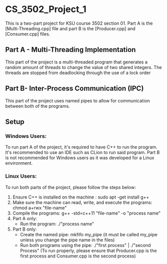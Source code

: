 # CS_3502_Project_1

This is a two-part project for KSU course 3502 section 01. Part A is the [Multi-Threading.cpp] file and part B is the [Producer.cpp] and [Consumer.cpp] files. 


## Part A - Multi-Threading Implementation
This part of the project is a multi-threaded program that generates a random amount of threads to change the value of two shared integers. The threads are stopped from deadlocking through the use of a lock order

## Part B- Inter-Process Communication (IPC)
This part of the project uses named pipes to allow for communication between both of the programs. 

## Setup

### Windows Users:
To run part A of the project, it's required to have C++ to run the program. It's recommended to use an IDE such as CLion to run said program. Part B is not recommended for Windows users as it was developed for a Linux environment.

### Linux Users:
To run both parts of the project, please follow the steps below:
1. Ensure C++ is installed on the machine : sudo apt -get install g++
2. Make sure the machine can read, write, and execute the programs: chmod a+rwx "file-name"
3. Compile the programs: g++ -std=c++11 "file-name" -o "process name"
4. Part A only:
   - Run the program: ./"process name"
5. Part B only:
   - Create the named pipe: mkfifo my_pipe (it must be called my_pipe unless you change the pipe name in the files)
   - Run both programs using the pipe: ./"first process" | ./"second Process" (To run properly, please ensure that Producer.cpp is the first process and Consumer.cpp is the second process)
